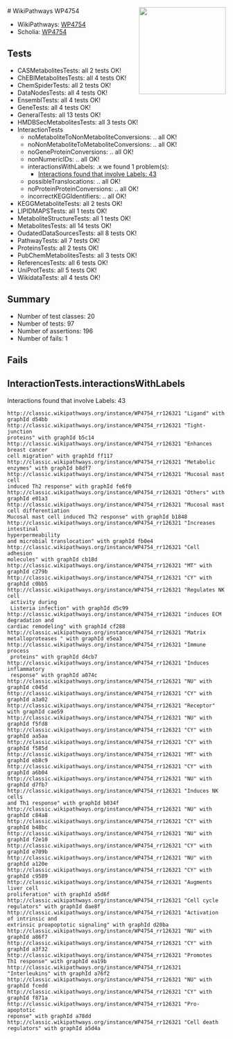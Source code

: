 <img style="float: right; width: 200px" src="https://upload.wikimedia.org/wikipedia/commons/thumb/8/83/Wplogo_with_text_500.png/640px-Wplogo_with_text_500.png" />
# WikiPathways WP4754

* WikiPathways: [WP4754](https://wikipathways.org/pathways/WP4754)
* Scholia: [WP4754](https://scholia.toolforge.org/wikipathways/WP4754)
## Tests
* CASMetabolitesTests: all 2 tests OK!
* ChEBIMetabolitesTests: all 4 tests OK!
* ChemSpiderTests: all 2 tests OK!
* DataNodesTests: all 4 tests OK!
* EnsemblTests: all 4 tests OK!
* GeneTests: all 4 tests OK!
* GeneralTests: all 13 tests OK!
* HMDBSecMetabolitesTests: all 3 tests OK!
* InteractionTests
    * noMetaboliteToNonMetaboliteConversions: .. all OK!
    * noNonMetaboliteToMetaboliteConversions: .. all OK!
    * noGeneProteinConversions: .. all OK!
    * nonNumericIDs: .. all OK!
    * interactionsWithLabels: .x we found 1 problem(s):
        * [Interactions found that involve Labels: 43](#fe97a918)
    * possibleTranslocations: .. all OK!
    * noProteinProteinConversions: .. all OK!
    * incorrectKEGGIdentifiers: .. all OK!
* KEGGMetaboliteTests: all 2 tests OK!
* LIPIDMAPSTests: all 1 tests OK!
* MetaboliteStructureTests: all 1 tests OK!
* MetabolitesTests: all 14 tests OK!
* OudatedDataSourcesTests: all 8 tests OK!
* PathwayTests: all 7 tests OK!
* ProteinsTests: all 2 tests OK!
* PubChemMetabolitesTests: all 3 tests OK!
* ReferencesTests: all 6 tests OK!
* UniProtTests: all 5 tests OK!
* WikidataTests: all 4 tests OK!


## Summary

* Number of test classes: 20
* Number of tests: 97
* Number of assertions: 196
* Number of fails: 1

## Fails

<a name="fe97a918" />

## InteractionTests.interactionsWithLabels

Interactions found that involve Labels: 43
```
http://classic.wikipathways.org/instance/WP4754_rr126321 "Ligand" with graphId d54bb
http://classic.wikipathways.org/instance/WP4754_rr126321 "Tight-junction
proteins" with graphId b5c14
http://classic.wikipathways.org/instance/WP4754_rr126321 "Enhances breast cancer 
cell migration" with graphId ff117
http://classic.wikipathways.org/instance/WP4754_rr126321 "Metabolic enzymes" with graphId b8df7
http://classic.wikipathways.org/instance/WP4754_rr126321 "Mucosal mast cell
induced Th2 response" with graphId fe6f0
http://classic.wikipathways.org/instance/WP4754_rr126321 "Others" with graphId e01a3
http://classic.wikipathways.org/instance/WP4754_rr126321 "Mucosal mast cell differentiation
Mucosal mast cell induced Th2 response" with graphId b1848
http://classic.wikipathways.org/instance/WP4754_rr126321 "Increases intestinal
hyperpermeability
and microbial translocation" with graphId fb0e4
http://classic.wikipathways.org/instance/WP4754_rr126321 "Cell adhesion
molecules" with graphId cb18d
http://classic.wikipathways.org/instance/WP4754_rr126321 "MT" with graphId c279b
http://classic.wikipathways.org/instance/WP4754_rr126321 "CY" with graphId c0bb5
http://classic.wikipathways.org/instance/WP4754_rr126321 "Regulates NK cell
 activity during
 Listeria infection" with graphId d5c99
http://classic.wikipathways.org/instance/WP4754_rr126321 "induces ECM degradation and
cardiac remodeling" with graphId cf288
http://classic.wikipathways.org/instance/WP4754_rr126321 "Matrix metalloproteases " with graphId e5ea3
http://classic.wikipathways.org/instance/WP4754_rr126321 "Immune process
 proteins" with graphId d4cb7
http://classic.wikipathways.org/instance/WP4754_rr126321 "Induces inflammatory
 response" with graphId a074c
http://classic.wikipathways.org/instance/WP4754_rr126321 "NU" with graphId c045d
http://classic.wikipathways.org/instance/WP4754_rr126321 "CY" with graphId a3a02
http://classic.wikipathways.org/instance/WP4754_rr126321 "Receptor" with graphId cae59
http://classic.wikipathways.org/instance/WP4754_rr126321 "NU" with graphId f5fd8
http://classic.wikipathways.org/instance/WP4754_rr126321 "CY" with graphId aa5aa
http://classic.wikipathways.org/instance/WP4754_rr126321 "CY" with graphId f585d
http://classic.wikipathways.org/instance/WP4754_rr126321 "MT" with graphId eb8c9
http://classic.wikipathways.org/instance/WP4754_rr126321 "CY" with graphId a6b04
http://classic.wikipathways.org/instance/WP4754_rr126321 "NU" with graphId d7fb7
http://classic.wikipathways.org/instance/WP4754_rr126321 "Induces NK cells
and Th1 response" with graphId b034f
http://classic.wikipathways.org/instance/WP4754_rr126321 "NU" with graphId c84a8
http://classic.wikipathways.org/instance/WP4754_rr126321 "CY" with graphId b48bc
http://classic.wikipathways.org/instance/WP4754_rr126321 "NU" with graphId f2e10
http://classic.wikipathways.org/instance/WP4754_rr126321 "CY" with graphId e709b
http://classic.wikipathways.org/instance/WP4754_rr126321 "NU" with graphId a120e
http://classic.wikipathways.org/instance/WP4754_rr126321 "CY" with graphId c9589
http://classic.wikipathways.org/instance/WP4754_rr126321 "Augments liver cell
proliferation" with graphId a5d6f
http://classic.wikipathways.org/instance/WP4754_rr126321 "Cell cycle
regulators" with graphId dae8f
http://classic.wikipathways.org/instance/WP4754_rr126321 "Activation of intrinsic and 
extrinsic proapoptotic signaling" with graphId d20ba
http://classic.wikipathways.org/instance/WP4754_rr126321 "NU" with graphId a86f7
http://classic.wikipathways.org/instance/WP4754_rr126321 "CY" with graphId a3f32
http://classic.wikipathways.org/instance/WP4754_rr126321 "Promotes 
Th1 response" with graphId ea19b
http://classic.wikipathways.org/instance/WP4754_rr126321 "Interleukins" with graphId a76f2
http://classic.wikipathways.org/instance/WP4754_rr126321 "NU" with graphId fcedd
http://classic.wikipathways.org/instance/WP4754_rr126321 "CY" with graphId f871a
http://classic.wikipathways.org/instance/WP4754_rr126321 "Pro-apoptotic
reponse" with graphId a78dd
http://classic.wikipathways.org/instance/WP4754_rr126321 "Cell death
regulators" with graphId a5d4a
```

